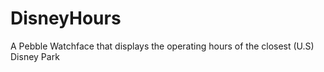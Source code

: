 DisneyHours
===========

A Pebble Watchface that displays the operating hours of the closest (U.S) Disney Park
